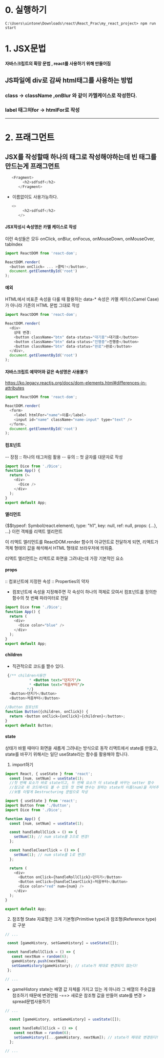 # 0. 실행하기 

```
C:\Users\uintone\Downloads\react\React_Prac\my_react_project> npm run start
```
# 1. JSX문법
####  자바스크립트의 확장 문법 , react를 사용하기 위해 만들어짐
## JS파일에 div로 감싸 html태그를 사용하는 방법
### class -> className ,onBlur 와 같이 카멜케이스로 작성한다. 
### label 태그의for  -> htmlFor로 작성 


---
# 2. 프래그먼트 
## JSX를 작성할때 하나의 태그로 작성해야하는데 빈 태그를 만드는게 프래그먼트
```javascript
   <Fragment>
        <h2>sdfsdf</h2>
      </Fragment>
```
* 이름없이도 사용가능하다.
```javascript
   <>
        <h2>sdfsdf</h2>
      </>
```

#### JSX작성시 속성명은 카멜 케이스로 작성
이런 속성들은 모두 onClick, onBlur, onFocus, onMouseDown, onMouseOver, tabIndex 
```javascript
import ReactDOM from 'react-dom';

ReactDOM.render(
  <button onClick= ... >클릭!</button>,
  document.getElementById('root')
);
```
#### 예외
 HTML에서 비표준 속성을 다룰 때 활용하는 data-* 속성은 카멜 케이스(Camel Case)가 아니라 기존의 HTML 문법 그대로 작성
```javascript
import ReactDOM from 'react-dom';

ReactDOM.render(
  <div>
    상태 변경: 
    <button className="btn" data-status="대기중">대기중</button>
    <button className="btn" data-status="진행중">진행중</button>
    <button className="btn" data-status="완료">완료</button>
  </div>,
  document.getElementById('root')
);
```

#### 자바스크립트 예약어와 같은 속성명은 사용불가
https://ko.legacy.reactjs.org/docs/dom-elements.html#differences-in-attributes 
``` javascript
import ReactDOM from 'react-dom';

ReactDOM.render(
  <form>
    <label htmlFor="name">이름</label>
    <input id="name" className="name-input" type="text" />
  </form>,
  document.getElementById('root')
);
```

#### 컴포넌트 
-- 장점 :: 하나의 태그처럼 활용
-- 유의 ::  첫 글자를 대문자로 작성
``` javascript
import Dice from './Dice';
function App() {
  return (ㄴ
    <div>
      <Dice />
    </div>
  );
}
export default App;
```
#### 엘리먼트 
{$$typeof: Symbol(react.element), type: "h1", key: null, ref: null, props: {…}, …}
이런 객체를 리액트 엘리먼트

이 리액트 엘리먼트를 ReactDOM.render 함수의 아규먼트로 전달하게 되면, 리액트가 객체 형태의 값을 해석해서 HTML 형태로 브라우저에 띄워줌.

리액트 엘리먼트는 리액트로 화면을 그려내는데 가장 기본적인 요소

#### props
:: 컴포넌트에 지정한 속성
:: Properties의 약자
* 컴포넌트에 속성을 지정해주면 각 속성이 하나의 객체로 모여서 컴포넌트를 정의한 함수의 첫 번째 파라미터로 전달
```javascript
import Dice from './Dice';
function App() {
  return (
    <div>
      <Dice color="blue" />
    </div>
  );
}
export default App;
```
#### children
* 직관적으로 코드를 짤수 있다. 
```javascript
 {/** children사용전
           * <Button text="던지기"/>
           * <Button text="처음부터"/>
          */}
  <Button>던지기</Button>
  <Button>처음부터</Button>
```
```javascript
//Button 컴포넌트
function Button({children, onClick}) {
  return <button onClick={onClick}>{children}</button>;
}
export default Button;
```

#### state
상태가 바뀔 때마다 화면을 새롭게 그려내는 방식으로 동작
리액트에서 state를 만들고, state를 바꾸기 위해서는 일단 useState라는 함수를 활용해야 합니다.
01. import하기
```javascript
import React, { useState } from 'react';
  const [num, setNum] = useState(1);
  //첫 번째 요소가 바로 state이고, 두 번째 요소가 이 state를 바꾸는 setter 함수
  //참고로 위 코드에서도 볼 수 있듯 첫 번째 변수는 원하는 state의 이름(num)을 지어주고, 두 번째 변수에는 state 이름 앞에 set을 붙인 다음 카멜 케이스로 이름을 지어주는 것(setNum)이 일반적
  //보통 이렇게 Destructuring 문법으로 작성
```
```javascript
import { useState } from 'react';
import Button from './Button';
import Dice from './Dice';

function App() {
  const [num, setNum] = useState(1);

  const handleRollClick = () => {
    setNum(3); // num state를 3으로 변경!
  };

  const handleClearClick = () => {
    setNum(1); // num state를 1로 변경!
  };

  return (
    <div>
      <Button onClick={handleRollClick}>던지기</Button>
      <Button onClick={handleClearClick}>처음부터</Button>
      <Dice color="red" num={num} />
    </div>
  );
}

export default App;

```

02. 참조형 State
 자료형은 크게 기본형(Primitive type)과 참조형(Reference type)로 구분
 ```javascript
 // ... 

  const [gameHistory, setGameHistory] = useState([]);

  const handleRollClick = () => {
    const nextNum = random(6);
    gameHistory.push(nextNum);
    setGameHistory(gameHistory); // state가 제대로 변경되지 않는다!
  };

// ...
 ```
 * gameHistory state는 배열 값 자체를 가지고 있는 게 아니라 그 배열의 주솟값을 참조하기 때문에 변경안됨 -==> 새로운 참조형 값을 만들어 state를 변경 > spread문법사용하기 
```javascript
// ... 

  const [gameHistory, setGameHistory] = useState([]);

  const handleRollClick = () => {
    const nextNum = random(6);
    setGameHistory([...gameHistory, nextNum]); // state가 제대로 변경된다!
  };

// ...

```